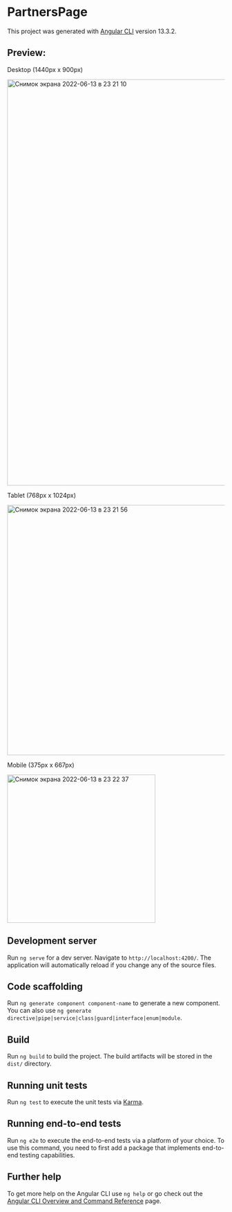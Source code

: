 # PartnersPage

This project was generated with [Angular CLI](https://github.com/angular/angular-cli) version 13.3.2.

## Preview:
<p> Desktop (1440px x 900px)</p>
<img width="940" alt="Снимок экрана 2022-06-13 в 23 21 10" src="https://user-images.githubusercontent.com/54101611/173438726-47c8ba4c-7e5b-42ec-8e87-44cad9128cbe.png">
<p> Tablet (768px x 1024px) </p>
<img width="579" alt="Снимок экрана 2022-06-13 в 23 21 56" src="https://user-images.githubusercontent.com/54101611/173438733-c9dfc0c7-4748-4bfc-a64e-5910b00b6d19.png">
<p> Mobile (375px x 667px) </p>
<img width="343" alt="Снимок экрана 2022-06-13 в 23 22 37" src="https://user-images.githubusercontent.com/54101611/173438738-e0e4601c-5830-43df-827e-c006ddbab818.png">

## Development server

Run `ng serve` for a dev server. Navigate to `http://localhost:4200/`. The application will automatically reload if you change any of the source files.

## Code scaffolding

Run `ng generate component component-name` to generate a new component. You can also use `ng generate directive|pipe|service|class|guard|interface|enum|module`.

## Build

Run `ng build` to build the project. The build artifacts will be stored in the `dist/` directory.

## Running unit tests

Run `ng test` to execute the unit tests via [Karma](https://karma-runner.github.io).

## Running end-to-end tests

Run `ng e2e` to execute the end-to-end tests via a platform of your choice. To use this command, you need to first add a package that implements end-to-end testing capabilities.

## Further help

To get more help on the Angular CLI use `ng help` or go check out the [Angular CLI Overview and Command Reference](https://angular.io/cli) page.
